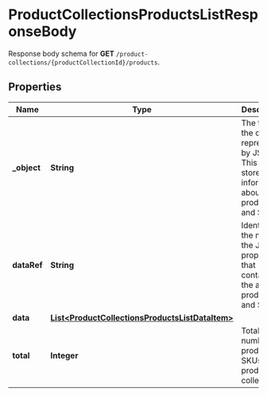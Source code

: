 

# ProductCollectionsProductsListResponseBody

Response body schema for **GET** `/product-collections/{productCollectionId}/products`.

## Properties

| Name | Type | Description |
|------------ | ------------- | ------------- |
|**_object** | **String** | The type of the object represented by JSON. This object stores information about products and SKUs. |
|**dataRef** | **String** | Identifies the name of the JSON property that contains the array of products and SKUs. |
|**data** | [**List&lt;ProductCollectionsProductsListDataItem&gt;**](ProductCollectionsProductsListDataItem.md) |  |
|**total** | **Integer** | Total number of products &amp; SKUs in the product collection. |



